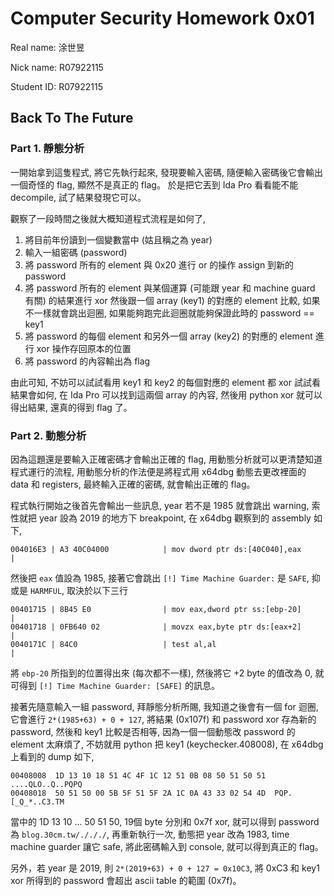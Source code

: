 # Computer Security Homework 0x01

Real name: 涂世昱

Nick name: R07922115

Student ID: R07922115

## Back To The Future

### Part 1. 靜態分析

一開始拿到這隻程式, 將它先執行起來, 發現要輸入密碼, 隨便輸入密碼後它會輸出一個奇怪的 flag, 顯然不是真正的 flag。 於是把它丟到 Ida Pro 看看能不能 decompile, 試了結果發現它可以。 

觀察了一段時間之後就大概知道程式流程是如何了, 

1. 將目前年份讀到一個變數當中 (姑且稱之為 year)
2. 輸入一組密碼 (password)
3. 將 password 所有的 element 與 0x20 進行 or 的操作 assign 到新的 password
4. 將 password 所有的 element 與某個運算 (可能跟 year 和 machine guard 有關) 的結果進行 xor 然後跟一個 array (key1) 的對應的 element 比較, 如果不一樣就會跳出迴圈, 如果能夠跑完此迴圈就能夠保證此時的 password == key1
5. 將 password 的每個 element 和另外一個 array (key2) 的對應的 element 進行 xor 操作存回原本的位置
6. 將 password 的內容輸出為 flag

由此可知, 不妨可以試試看用 key1 和 key2 的每個對應的 element 都 xor 試試看結果會如何, 在 Ida Pro 可以找到這兩個 array 的內容, 然後用 python xor 就可以得出結果, 還真的得到 flag 了。

### Part 2. 動態分析

因為這題還是要輸入正確密碼才會輸出正確的 flag, 用動態分析就可以更清楚知道程式運行的流程, 用動態分析的作法便是將程式用 x64dbg 動態去更改裡面的 data 和 registers, 最終輸入正確的密碼, 就會輸出正確的 flag。 

程式執行開始之後首先會輸出一些訊息, year 若不是 1985 就會跳出 warning, 索性就把 year 設為 2019 的地方下 breakpoint, 在 x64dbg 觀察到的 assembly 如下, 

```
004016E3 | A3 40C04000            | mov dword ptr ds:[40C040],eax             |
```

然後把 ``eax`` 值設為 1985, 接著它會跳出 ``[!] Time Machine Guarder:`` 是 ``SAFE``, 抑或是 ``HARMFUL``, 取決於以下三行

```
00401715 | 8B45 E0                | mov eax,dword ptr ss:[ebp-20]             |
00401718 | 0FB640 02              | movzx eax,byte ptr ds:[eax+2]             |
0040171C | 84C0                   | test al,al                                |
```

將 ``ebp-20`` 所指到的位置得出來 (每次都不一樣), 然後將它 +2 byte 的值改為 0, 就可得到 ``[!] Time Machine Guarder: [SAFE]`` 的訊息。

接著先隨意輸入一組 password, 拜靜態分析所賜, 我知道之後會有一個 for 迴圈, 它會進行 ``2*(1985+63) + 0 + 127``, 將結果 (0x107f) 和 password xor 存為新的 password, 然後和 key1 比較是否相等, 因為一個一個動態改 password 的 element 太麻煩了, 不妨就用 python 把 key1 (keychecker.408008), 在 x64dbg 上看到的 dump 如下, 

```
00408008  1D 13 10 18 51 4C 4F 1C 12 51 0B 08 50 51 50 51  ....QLO..Q..PQPQ  
00408018  50 51 50 00 5B 5F 51 5F 2A 1C 0A 43 33 02 54 4D  PQP.[_Q_*..C3.TM  
```

當中的 1D 13 10 ... 50 51 50, 19個 byte 分別和 0x7f xor, 就可以得到 password 為 ``blog.30cm.tw/./././``, 再重新執行一次, 動態把 year 改為 1983, time machine guarder 讓它 safe, 將此密碼輸入到 console, 就可以得到真正的 flag。

另外，若 year 是 2019, 則 ``2*(2019+63) + 0 + 127 = 0x10C3``, 將 0xC3 和 key1 xor 所得到的 password 會超出 ascii table 的範圍 (0x7f)。
